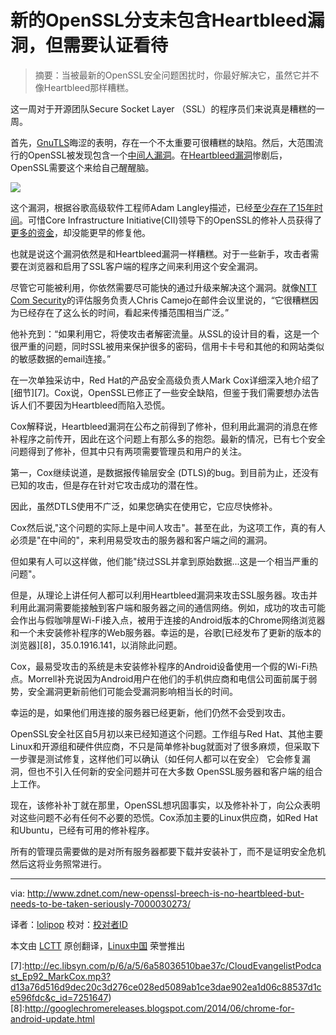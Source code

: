 新的OpenSSL分支未包含Heartbleed漏洞，但需要认证看待
================================================================================
> 摘要：当被最新的OpenSSL安全问题困扰时，你最好解决它，虽然它并不像Heartbleed那样糟糕。

这一周对于开源团队Secure Socket Layer （SSL）的程序员们来说真是糟糕的一周。

首先，[GnuTLS][1]晦涩的表明，存在一个不太重要可很糟糕的缺陷。然后，大范围流行的OpenSSL被发现包含一个[中间人漏洞][2]。在[Heartbleed漏洞][3]惨剧后，OpenSSL需要这个来给自己醒醒脑。

![](http://cdn-static.zdnet.com/i/r/story/70/00/030273/openssl-200x55.png?hash=MwyxMwt0MJ&upscale=1)

这个漏洞，根据谷歌高级软件工程师Adam Langley描述，已经[至少存在了15年时间][4]。可惜Core Infrastructure Initiative(CII)领导下的OpenSSL的修补人员获得了[更多的资金][5]，却没能更早的修复他。

也就是说这个漏洞依然是和Heartbleed漏洞一样糟糕。对于一些新手，攻击者需要在浏览器和启用了SSL客户端的程序之间来利用这个安全漏洞。

尽管它可能被利用，你依然需要尽可能快的通过升级来解决这个漏洞。就像[NTT Com Security][6]的评估服务负责人Chris Camejo在邮件会议里说的，“它很糟糕因为已经存在了这么长的时间，看起来传播范围相当广泛。”

他补充到：“如果利用它，将使攻击者解密流量。从SSL的设计目的看，这是一个很严重的问题，同时SSL被用来保护很多的密码，信用卡卡号和其他的和网站类似的敏感数据的email连接。”

在一次单独采访中，Red Hat的产品安全高级负责人Mark Cox详细深入地介绍了[细节][7]。Cox说，OpenSSL已修正了一些安全缺陷，但鉴于我们需要想办法告诉人们不要因为Heartbleed而陷入恐慌。

Cox解释说，Heartbleed漏洞在公布之前得到了修补，但利用此漏洞的消息在修补程序之前传开，因此在这个问题上有那么多的抱怨。最新的情况，已有七个安全问题得到了修补，但其中只有两项需要管理员和用户的关注。

第一，Cox继续说道，是数据报传输层安全 (DTLS)的bug。到目前为止，还没有已知的攻击，但是存在针对它攻击成功的潜在性。

因此，虽然DTLS使用不广泛，如果您确实在使用它，它应尽快修补。

Cox然后说,"这个问题的实际上是中间人攻击"。甚至在此，为这项工作，真的有人必须是"在中间的"，来利用易受攻击的服务器和客户端之间的漏洞。

但如果有人可以这样做，他们能"绕过SSL并拿到原始数据...这是一个相当严重的问题"。

但是，从理论上讲任何人都可以利用Heartbleed漏洞来攻击SSL服务器。攻击并利用此漏洞需要能接触到客户端和服务器之间的通信网络。例如，成功的攻击可能会作出与假咖啡屋Wi-Fi接入点，被用于连接的Android版本的Chrome网络浏览器和一个未安装修补程序的Web服务器。幸运的是，谷歌[已经发布了更新的版本的浏览器][8]，35.0.1916.141，以消除此问题。

Cox，最易受攻击的系统是未安装修补程序的Android设备使用一个假的Wi-Fi热点。Morrell补充说因为Android用户在他们的手机供应商和电信公司面前属于弱势，安全漏洞更新前他们可能会受漏洞影响相当长的时间。

幸运的是，如果他们用连接的服务器已经更新，他们仍然不会受到攻击。

OpenSSL安全社区自5月初以来已经知道这个问题。工作组与Red Hat、其他主要Linux和开源组和硬件供应商，不只是简单修补bug就面对了很多麻烦，但采取下一步骤是测试修复，这样他们可以确认（如任何人都可以在安全） 它会修复漏洞，但也不引入任何新的安全问题并可在大多数 OpenSSL服务器和客户端的组合上工作。

现在，该修补补丁就在那里，OpenSSL想巩固事实，以及修补补丁，向公众表明对这些问题不必有任何不必要的恐慌。Cox添加主要的Linux供应商，如Red Hat和Ubuntu，已经有可用的修补程序。

所有的管理员需要做的是对所有服务器都要下载并安装补丁，而不是证明安全危机然后这将业务照常进行。

--------------------------------------------------------------------------------

via: http://www.zdnet.com/new-openssl-breech-is-no-heartbleed-but-needs-to-be-taken-seriously-7000030273/

译者：[lolipop](https://github.com/stduolc) 校对：[校对者ID](https://github.com/校对者ID)

本文由 [LCTT](https://github.com/LCTT/TranslateProject) 原创翻译，[Linux中国](http://linux.cn/) 荣誉推出

[1]:http://www.zdnet.com/another-serious-gnutls-bug-exposes-linux-clients-to-server-attacks-7000030205
[2]:http://www.zdnet.com/openssl-fixes-another-severe-vulnerability-7000030253/
[3]:http://www.zdnet.com/heartbleed-serious-openssl-zero-day-vulnerability-revealed-7000028166
[4]:https://www.imperialviolet.org/2014/06/05/earlyccs.html
[5]:http://www.zdnet.com/corporations-put-their-cash-where-their-open-source-security-is-7000030023/
[6]:http://www.nttcomsecurity.com/us/
[7]:http://ec.libsyn.com/p/6/a/5/6a58036510bae37c/CloudEvangelistPodcast_Ep92_MarkCox.mp3?d13a76d516d9dec20c3d276ce028ed5089ab1ce3dae902ea1d06c88537d1ce596fdc&c_id=7251647)
[8]:http://googlechromereleases.blogspot.com/2014/06/chrome-for-android-update.html